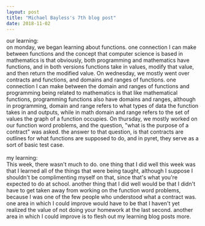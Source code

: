 ```yaml
---
layout: post
title: "Michael Bayless's 7th blog post"
date: 2018-11-02
---
```

our learning:
<br>
on monday, we began learning about functions. one connection I can make between functions and the concept that computer science is based in mathematics is that obviously, both programming and mathematics have functions, and in both versions functions take in values, modify that value, and then return the modified value. On wednesday, we mostly went over contracts and functions, and domains and ranges of functions. one connection I can make between the domain and ranges of functions and programming being related to mathematics is that like mathematical functions, programming functions also have domains and ranges, although in programming, domain and range refers to what types of data the function takes in and outputs, while in math domain and range refers to the set of values the graph of a function occupies. On thursday, we mostly worked on our function word problems, and the question, "what is the purpose of a contract" was asked. the answer to that question, is that contracts are outlines for what functions are supposed to do, and in pyret, they serve as a sort of basic test case.
<br><br>
my learning:
<br>
This week, there wasn't much to do. one thing that I did well this week was that I learned all of the things that were being taught, although I suppose I shouldn't be complimenting myself on that, since that's what you're expected to do at school. another thing that I did well would be that I didn't have to get taken away from working on the function word problems, because I was one of the few people who understood what a contract was. one area in which I could improve would have to be that I haven't yet realized the value of not doing your homework at the last second. another area in which I could improve is to flesh out my learning blog posts more.

